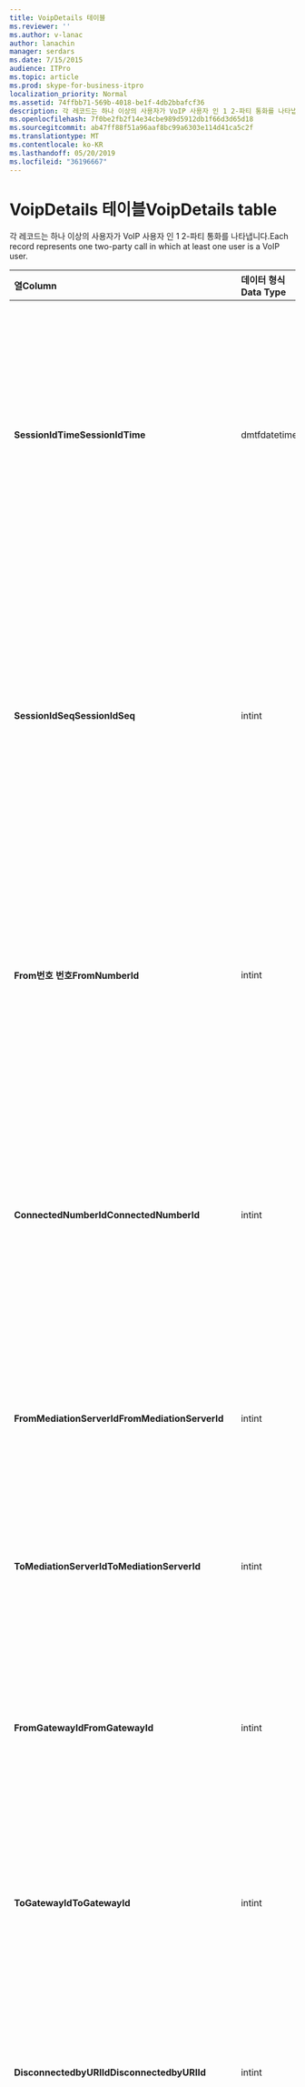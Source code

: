 ```yaml
---
title: VoipDetails 테이블
ms.reviewer: ''
ms.author: v-lanac
author: lanachin
manager: serdars
ms.date: 7/15/2015
audience: ITPro
ms.topic: article
ms.prod: skype-for-business-itpro
localization_priority: Normal
ms.assetid: 74ffbb71-569b-4018-be1f-4db2bbafcf36
description: 각 레코드는 하나 이상의 사용자가 VoIP 사용자 인 1 2-파티 통화를 나타냅니다.
ms.openlocfilehash: 7f0be2fb2f14e34cbe989d5912db1f66d3d65d18
ms.sourcegitcommit: ab47ff88f51a96aaf8bc99a6303e114d41ca5c2f
ms.translationtype: MT
ms.contentlocale: ko-KR
ms.lasthandoff: 05/20/2019
ms.locfileid: "36196667"
---
```

# <a name="voipdetails-table"></a><span data-ttu-id="7f511-103">VoipDetails 테이블</span><span class="sxs-lookup"><span data-stu-id="7f511-103">VoipDetails table</span></span>
 
<span data-ttu-id="7f511-104">각 레코드는 하나 이상의 사용자가 VoIP 사용자 인 1 2-파티 통화를 나타냅니다.</span><span class="sxs-lookup"><span data-stu-id="7f511-104">Each record represents one two-party call in which at least one user is a VoIP user.</span></span>
  
|<span data-ttu-id="7f511-105">**열**</span><span class="sxs-lookup"><span data-stu-id="7f511-105">**Column**</span></span>|<span data-ttu-id="7f511-106">**데이터 형식**</span><span class="sxs-lookup"><span data-stu-id="7f511-106">**Data Type**</span></span>|<span data-ttu-id="7f511-107">**키/인덱스**</span><span class="sxs-lookup"><span data-stu-id="7f511-107">**Key/Index**</span></span>|<span data-ttu-id="7f511-108">**세부적인**</span><span class="sxs-lookup"><span data-stu-id="7f511-108">**Details**</span></span>|
|:-----|:-----|:-----|:-----|
|<span data-ttu-id="7f511-109">**SessionIdTime**</span><span class="sxs-lookup"><span data-stu-id="7f511-109">**SessionIdTime**</span></span> <br/> |<span data-ttu-id="7f511-110">dmtf</span><span class="sxs-lookup"><span data-stu-id="7f511-110">datetime</span></span>  <br/> |<span data-ttu-id="7f511-111">주요한</span><span class="sxs-lookup"><span data-stu-id="7f511-111">Primary</span></span>  <br/> |<span data-ttu-id="7f511-112">세션 요청 시간입니다.</span><span class="sxs-lookup"><span data-stu-id="7f511-112">Time of session request.</span></span> <span data-ttu-id="7f511-113">세션을 고유 하 게 식별 하는 **Sessionidseq** 와 함께 사용 됩니다.</span><span class="sxs-lookup"><span data-stu-id="7f511-113">Used in conjunction with **SessionIdSeq** to uniquely identify a session.</span></span> <span data-ttu-id="7f511-114">자세한 내용은 [비즈니스용 Skype 서버 2015의 대화 상자 표](dialogs.md) 를 참조 하세요.</span><span class="sxs-lookup"><span data-stu-id="7f511-114">See the [Dialogs table in Skype for Business Server 2015](dialogs.md) for more information.</span></span> <br/> |
|<span data-ttu-id="7f511-115">**SessionIdSeq**</span><span class="sxs-lookup"><span data-stu-id="7f511-115">**SessionIdSeq**</span></span> <br/> |<span data-ttu-id="7f511-116">int</span><span class="sxs-lookup"><span data-stu-id="7f511-116">int</span></span>  <br/> |<span data-ttu-id="7f511-117">주요한</span><span class="sxs-lookup"><span data-stu-id="7f511-117">Primary</span></span>  <br/> |<span data-ttu-id="7f511-118">세션을 식별 하는 ID 번호입니다.</span><span class="sxs-lookup"><span data-stu-id="7f511-118">ID number to identify the session.</span></span> <span data-ttu-id="7f511-119">세션을 고유 하 게 식별 하는 **Sessionidtime** 과 함께 사용 됩니다.</span><span class="sxs-lookup"><span data-stu-id="7f511-119">Used in conjunction with **SessionIdTime** to uniquely identify a session.</span></span> <span data-ttu-id="7f511-120">자세한 내용은 [비즈니스용 Skype 서버 2015의 대화 상자 표](dialogs.md) 를 참조 하세요.</span><span class="sxs-lookup"><span data-stu-id="7f511-120">See the [Dialogs table in Skype for Business Server 2015](dialogs.md) for more information.</span></span> <br/> |
|<span data-ttu-id="7f511-121">**From번호 번호**</span><span class="sxs-lookup"><span data-stu-id="7f511-121">**FromNumberId**</span></span> <br/> |<span data-ttu-id="7f511-122">int</span><span class="sxs-lookup"><span data-stu-id="7f511-122">int</span></span>  <br/> |<span data-ttu-id="7f511-123">외부</span><span class="sxs-lookup"><span data-stu-id="7f511-123">Foreign</span></span>  <br/> |<span data-ttu-id="7f511-124">발신자의 **PhoneId** .</span><span class="sxs-lookup"><span data-stu-id="7f511-124">**PhoneId** of the caller.</span></span> <span data-ttu-id="7f511-125">자세한 내용은 [전화 테이블](phones.md) 을 참조 하세요.</span><span class="sxs-lookup"><span data-stu-id="7f511-125">See the [Phones table](phones.md) for more information.</span></span> <span data-ttu-id="7f511-126">NULL이 아니고 **FromGatewayId** 가 null이 아니면 호출자는 PSTN 사용자입니다.</span><span class="sxs-lookup"><span data-stu-id="7f511-126">If not NULL and **FromGatewayId** is not NULL, then the caller was a PSTN user.</span></span> <br/> |
|<span data-ttu-id="7f511-127">**ConnectedNumberId**</span><span class="sxs-lookup"><span data-stu-id="7f511-127">**ConnectedNumberId**</span></span> <br/> |<span data-ttu-id="7f511-128">int</span><span class="sxs-lookup"><span data-stu-id="7f511-128">int</span></span>  <br/> |<span data-ttu-id="7f511-129">외부</span><span class="sxs-lookup"><span data-stu-id="7f511-129">Foreign</span></span>  <br/> |<span data-ttu-id="7f511-130">통화 수신기의 **PhoneId** .</span><span class="sxs-lookup"><span data-stu-id="7f511-130">**PhoneId** of the call receiver.</span></span> <span data-ttu-id="7f511-131">자세한 내용은 [전화 테이블](phones.md) 을 참조 하세요.</span><span class="sxs-lookup"><span data-stu-id="7f511-131">See the [Phones table](phones.md) for more information.</span></span> <span data-ttu-id="7f511-132">NULL이 아니고 **ToGatewayId** 가 null이 아니면 통화 수신기는 PSTN 사용자입니다.</span><span class="sxs-lookup"><span data-stu-id="7f511-132">If not NULL and **ToGatewayId** is not NULL, then the call receiver was a PSTN user.</span></span> <br/> |
|<span data-ttu-id="7f511-133">**FromMediationServerId**</span><span class="sxs-lookup"><span data-stu-id="7f511-133">**FromMediationServerId**</span></span> <br/> |<span data-ttu-id="7f511-134">int</span><span class="sxs-lookup"><span data-stu-id="7f511-134">int</span></span>  <br/> |<span data-ttu-id="7f511-135">외부</span><span class="sxs-lookup"><span data-stu-id="7f511-135">Foreign</span></span>  <br/> |<span data-ttu-id="7f511-136">통화를 보내는 중재 서버입니다.</span><span class="sxs-lookup"><span data-stu-id="7f511-136">The Mediation Server the call is coming from.</span></span> <span data-ttu-id="7f511-137">자세한 내용은 [Mediationservers 테이블](mediationservers.md) 을 참조 하세요.</span><span class="sxs-lookup"><span data-stu-id="7f511-137">See the [MediationServers table](mediationservers.md) for more information.</span></span> <br/> |
|<span data-ttu-id="7f511-138">**ToMediationServerId**</span><span class="sxs-lookup"><span data-stu-id="7f511-138">**ToMediationServerId**</span></span> <br/> |<span data-ttu-id="7f511-139">int</span><span class="sxs-lookup"><span data-stu-id="7f511-139">int</span></span>  <br/> |<span data-ttu-id="7f511-140">외부</span><span class="sxs-lookup"><span data-stu-id="7f511-140">Foreign</span></span>  <br/> |<span data-ttu-id="7f511-141">호출 되는 중재 서버.</span><span class="sxs-lookup"><span data-stu-id="7f511-141">The Mediation Server called is going to.</span></span> <span data-ttu-id="7f511-142">자세한 내용은 [Mediationservers 테이블](mediationservers.md) 을 참조 하세요.</span><span class="sxs-lookup"><span data-stu-id="7f511-142">See the [MediationServers table](mediationservers.md) for more information.</span></span> <br/> |
|<span data-ttu-id="7f511-143">**FromGatewayId**</span><span class="sxs-lookup"><span data-stu-id="7f511-143">**FromGatewayId**</span></span> <br/> |<span data-ttu-id="7f511-144">int</span><span class="sxs-lookup"><span data-stu-id="7f511-144">int</span></span>  <br/> |<span data-ttu-id="7f511-145">외부</span><span class="sxs-lookup"><span data-stu-id="7f511-145">Foreign</span></span>  <br/> |<span data-ttu-id="7f511-146">통화를 보내는 게이트웨이.</span><span class="sxs-lookup"><span data-stu-id="7f511-146">Gateway the call is coming from.</span></span> <span data-ttu-id="7f511-147">자세한 내용은 [비즈니스용 Skype 서버 2015의 게이트웨이 테이블](gateways.md) 을 참조 하세요.</span><span class="sxs-lookup"><span data-stu-id="7f511-147">See the [Gateways table in Skype for Business Server 2015](gateways.md) for more information.</span></span> <br/> |
|<span data-ttu-id="7f511-148">**ToGatewayId**</span><span class="sxs-lookup"><span data-stu-id="7f511-148">**ToGatewayId**</span></span> <br/> |<span data-ttu-id="7f511-149">int</span><span class="sxs-lookup"><span data-stu-id="7f511-149">int</span></span>  <br/> |<span data-ttu-id="7f511-150">외부</span><span class="sxs-lookup"><span data-stu-id="7f511-150">Foreign</span></span>  <br/> |<span data-ttu-id="7f511-151">전화를 받는 게이트웨이</span><span class="sxs-lookup"><span data-stu-id="7f511-151">Gateway the call is going to.</span></span> <span data-ttu-id="7f511-152">자세한 내용은 [비즈니스용 Skype 서버 2015의 게이트웨이 테이블](gateways.md) 을 참조 하세요.</span><span class="sxs-lookup"><span data-stu-id="7f511-152">See the [Gateways table in Skype for Business Server 2015](gateways.md) for more information.</span></span> <br/> |
|<span data-ttu-id="7f511-153">**DisconnectedbyURIId**</span><span class="sxs-lookup"><span data-stu-id="7f511-153">**DisconnectedbyURIId**</span></span> <br/> |<span data-ttu-id="7f511-154">int</span><span class="sxs-lookup"><span data-stu-id="7f511-154">int</span></span>  <br/> |<span data-ttu-id="7f511-155">외부</span><span class="sxs-lookup"><span data-stu-id="7f511-155">Foreign</span></span>  <br/> |<span data-ttu-id="7f511-156">사용자에 게 URI가 있는 경우 전화를 끊은 사용자의 URI입니다.</span><span class="sxs-lookup"><span data-stu-id="7f511-156">URI of the user who disconnected the call, if the user has a URI.</span></span> <span data-ttu-id="7f511-157">자세한 내용은 [사용자 테이블](users.md) 을 참조 하세요.</span><span class="sxs-lookup"><span data-stu-id="7f511-157">See the [Users table](users.md) for more information.</span></span> <br/> |
|<span data-ttu-id="7f511-158">**DisconnectedbyPhoneId**</span><span class="sxs-lookup"><span data-stu-id="7f511-158">**DisconnectedbyPhoneId**</span></span> <br/> |<span data-ttu-id="7f511-159">int</span><span class="sxs-lookup"><span data-stu-id="7f511-159">int</span></span>  <br/> |<span data-ttu-id="7f511-160">외부</span><span class="sxs-lookup"><span data-stu-id="7f511-160">Foreign</span></span>  <br/> |<span data-ttu-id="7f511-161">통화를 끊은 전화의 ID가 휴대폰에서 연결이 끊어졌습니다.</span><span class="sxs-lookup"><span data-stu-id="7f511-161">ID of the phone that disconnected the call was disconnected from a phone.</span></span> <span data-ttu-id="7f511-162">자세한 내용은 [전화 테이블](phones.md) 을 참조 하세요.</span><span class="sxs-lookup"><span data-stu-id="7f511-162">See the [Phones table](phones.md) for more information.</span></span> <br/> |
|<span data-ttu-id="7f511-163">**LastModifiedTime**</span><span class="sxs-lookup"><span data-stu-id="7f511-163">**LastModifiedTime**</span></span> <br/> |<span data-ttu-id="7f511-164">Dmtf</span><span class="sxs-lookup"><span data-stu-id="7f511-164">Datetime</span></span>  <br/> ||<span data-ttu-id="7f511-165">모니터링 서비스에 내부적으로 사용 합니다.</span><span class="sxs-lookup"><span data-stu-id="7f511-165">For internal use by the Monitoring service.</span></span>  <br/> <span data-ttu-id="7f511-166">이 필드는 비즈니스용 Skype 서버 2015에서 도입 되었습니다.</span><span class="sxs-lookup"><span data-stu-id="7f511-166">This field was introduced in Skype for Business Server 2015.</span></span>  <br/> |
   

